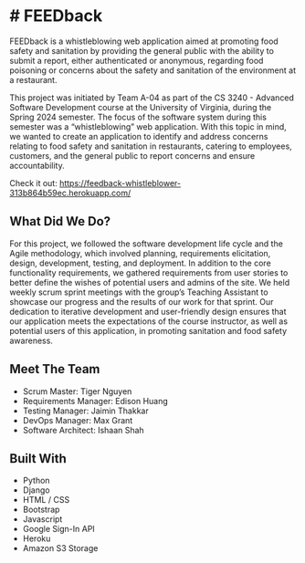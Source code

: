 # # FEEDback

FEEDback is a whistleblowing web application aimed at promoting food safety and sanitation by providing the general public with the ability to submit a report, either authenticated or anonymous, regarding food poisoning or concerns about the safety and sanitation of the environment at a restaurant. 

This project was initiated by Team A-04 as part of the CS 3240 - Advanced Software Development course at the University of Virginia, during the Spring 2024 semester. The focus of the software system during this semester was a “whistleblowing” web application. With this topic in mind, we wanted to create an application to identify and address concerns relating to food safety and sanitation in restaurants, catering to employees, customers, and the general public to report concerns and ensure accountability.

Check it out: https://feedback-whistleblower-313b864b59ec.herokuapp.com/

## What Did We Do?

For this project, we followed the software development life cycle and the Agile methodology, which involved planning, requirements elicitation, design, development, testing, and deployment. In addition to the core functionality requirements, we gathered requirements from user stories to better define the wishes of potential users and admins of the site. We held weekly scrum sprint meetings with the group’s Teaching Assistant to showcase our progress and the results of our work for that sprint. Our dedication to iterative development and user-friendly design ensures that our application meets the expectations of the course instructor, as well as potential users of this application, in promoting sanitation and food safety awareness.

## Meet The Team
- Scrum Master: Tiger Nguyen
- Requirements Manager: Edison Huang
- Testing Manager: Jaimin Thakkar
- DevOps Manager: Max Grant
- Software Architect: Ishaan Shah

## Built With
- Python
- Django
- HTML / CSS
- Bootstrap
- Javascript
- Google Sign-In API
- Heroku
- Amazon S3 Storage

